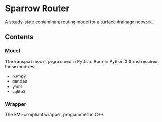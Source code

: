 # Sparrow Router

A steady-state contaminant routing model for a surface drainage network.

## Contents

### Model
The transport model, prgrammed in Python. Runs in Python 3.6 and requires these modules:
* numpy
* pandas
* yaml
* sqlite3 

### Wrapper
The BMI-compliant wrapper, programmed in C++.
